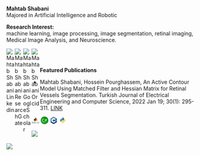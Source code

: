 ### 

**Mahtab Shabani** <br />
 Majored in Artificial Intelligence and Robotic <br />


**Research Interest:** <br/>
machine learning, image processing, image segmentation, retinal imaging, Medical Image Analysis, and Neuroscience.


<a href="https://www.linkedin.com/in/mahtab-shabani/">
  <img align="left" alt="Mahtab Shabani Linkedin" width="22px" src="https://cdn.jsdelivr.net/npm/simple-icons@v3/icons/linkedin.svg" />
</a>
<a href="https://www.researchgate.net/profile/Mahtab-Shabani">
  <img align="left" alt="Mahtab Shabani ResearchGate" width="22px" src="https://cdn.jsdelivr.net/npm/simple-icons@3.1.0/icons/researchgate.svg" />
</a>
<a href="https://scholar.google.com/citations?hl=en&user=GkpKF88AAAAJ">
  <img align="left" alt="Mahtab Shabani GoogleScholar" width="22px" src="https://cdn.jsdelivr.net/npm/simple-icons@3.1.0/icons/googlescholar.svg" />
</a>
<a href="https://orcid.org/0000-0002-3200-4773">
  <img align="left" alt="Mahtab Shabani Orcid" width="22px" src="https://cdn.jsdelivr.net/npm/simple-icons@v3/icons/orcid.svg" />
</a>
<br /><br />

**Featured Publications**
- Mahtab Shabani, Hossein Pourghassem, An Active Contour Model Using Matched Filter and Hessian Matrix for Retinal Vessels Segmentation. Turkish Journal of Electrical Engineering and Computer Science, 2022 Jan 19; 30(1): 295-311. [LINK](https://journals.tubitak.gov.tr/elektrik/vol30/iss1/20/)<br />

<code><img height="20" src="https://raw.githubusercontent.com/github/explore/80688e429a7d4ef2fca1e82350fe8e3517d3494d/topics/matlab/matlab.png"></code>
<code><img height="20" src="https://raw.githubusercontent.com/github/explore/80688e429a7d4ef2fca1e82350fe8e3517d3494d/topics/csharp/csharp.png"></code>
<code><img height="20" src="https://raw.githubusercontent.com/github/explore/80688e429a7d4ef2fca1e82350fe8e3517d3494d/topics/cpp/cpp.png"></code>
<code><img height="20" src="https://raw.githubusercontent.com/github/explore/80688e429a7d4ef2fca1e82350fe8e3517d3494d/topics/python/python.png"></code>


![](https://github-readme-stats.vercel.app/api/top-langs/?username=Mahtab-Shabani&theme=buefy&hide_border=false&include_all_commits=false&count_private=false&layout=compact)

[![](https://visitcount.itsvg.in/api?id=Mahtab-Shabani&icon=0&color=0)](https://visitcount.itsvg.in)
